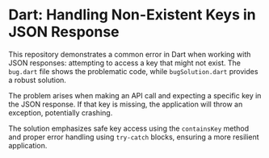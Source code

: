 # Dart: Handling Non-Existent Keys in JSON Response

This repository demonstrates a common error in Dart when working with JSON responses: attempting to access a key that might not exist.  The `bug.dart` file shows the problematic code, while `bugSolution.dart` provides a robust solution.

The problem arises when making an API call and expecting a specific key in the JSON response. If that key is missing, the application will throw an exception, potentially crashing. 

The solution emphasizes safe key access using the `containsKey` method and proper error handling using `try-catch` blocks, ensuring a more resilient application.
